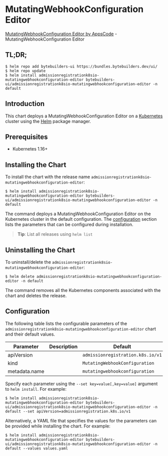 # MutatingWebhookConfiguration Editor

[MutatingWebhookConfiguration Editor by AppsCode](https://byte.builders) - MutatingWebhookConfiguration Editor

## TL;DR;

```console
$ helm repo add bytebuilders-ui https://bundles.bytebuilders.dev/ui/
$ helm repo update
$ helm install admissionregistrationk8sio-mutatingwebhookconfiguration-editor bytebuilders-ui/admissionregistrationk8sio-mutatingwebhookconfiguration-editor -n default
```

## Introduction

This chart deploys a MutatingWebhookConfiguration Editor on a [Kubernetes](http://kubernetes.io) cluster using the [Helm](https://helm.sh) package manager.

## Prerequisites

- Kubernetes 1.16+

## Installing the Chart

To install the chart with the release name `admissionregistrationk8sio-mutatingwebhookconfiguration-editor`:

```console
$ helm install admissionregistrationk8sio-mutatingwebhookconfiguration-editor bytebuilders-ui/admissionregistrationk8sio-mutatingwebhookconfiguration-editor -n default
```

The command deploys a MutatingWebhookConfiguration Editor on the Kubernetes cluster in the default configuration. The [configuration](#configuration) section lists the parameters that can be configured during installation.

> **Tip**: List all releases using `helm list`

## Uninstalling the Chart

To uninstall/delete the `admissionregistrationk8sio-mutatingwebhookconfiguration-editor`:

```console
$ helm delete admissionregistrationk8sio-mutatingwebhookconfiguration-editor -n default
```

The command removes all the Kubernetes components associated with the chart and deletes the release.

## Configuration

The following table lists the configurable parameters of the `admissionregistrationk8sio-mutatingwebhookconfiguration-editor` chart and their default values.

|   Parameter   | Description |              Default              |
|---------------|-------------|-----------------------------------|
| apiVersion    |             | `admissionregistration.k8s.io/v1` |
| kind          |             | `MutatingWebhookConfiguration`    |
| metadata.name |             | `mutatingwebhookconfiguration`    |


Specify each parameter using the `--set key=value[,key=value]` argument to `helm install`. For example:

```console
$ helm install admissionregistrationk8sio-mutatingwebhookconfiguration-editor bytebuilders-ui/admissionregistrationk8sio-mutatingwebhookconfiguration-editor -n default --set apiVersion=admissionregistration.k8s.io/v1
```

Alternatively, a YAML file that specifies the values for the parameters can be provided while
installing the chart. For example:

```console
$ helm install admissionregistrationk8sio-mutatingwebhookconfiguration-editor bytebuilders-ui/admissionregistrationk8sio-mutatingwebhookconfiguration-editor -n default --values values.yaml
```
